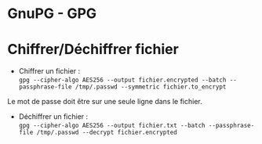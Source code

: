 # GnuPG - GPG

# Chiffrer/Déchiffrer fichier

* Chiffrer un fichier :  
```gpg --cipher-algo AES256 --output fichier.encrypted --batch --passphrase-file /tmp/.passwd --symmetric fichier.to_encrypt```  

Le mot de passe doit être sur une seule ligne dans le fichier.  

* Déchiffrer un fichier :  
```gpg --cipher-algo AES256 --output fichier.txt --batch --passphrase-file /tmp/.passwd --decrypt fichier.encrypted```
